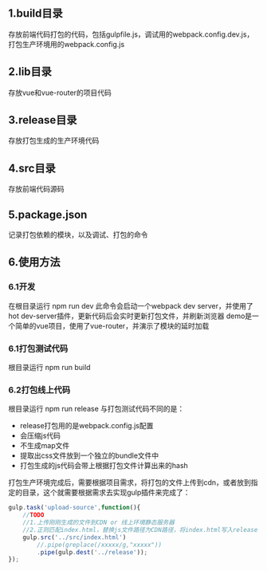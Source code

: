 ## 1.build目录
存放前端代码打包的代码，包括gulpfile.js，调试用的webpack.config.dev.js，打包生产环境用的webpack.config.js

## 2.lib目录
存放vue和vue-router的项目代码

## 3.release目录
存放打包生成的生产环境代码

## 4.src目录
存放前端代码源码

## 5.package.json
记录打包依赖的模块，以及调试、打包的命令

## 6.使用方法
### 6.1开发
在根目录运行 npm run dev
此命令会启动一个webpack dev server，并使用了hot dev-server插件，更新代码后会实时更新打包文件，并刷新浏览器
demo是一个简单的vue项目，使用了vue-router，并演示了模块的延时加载
### 6.1打包测试代码
根目录运行 npm run build
### 6.2打包线上代码
根目录运行 npm run release
与打包测试代码不同的是：
- release打包用的是webpack.config.js配置
- 会压缩js代码
- 不生成map文件
- 提取出css文件放到一个独立的bundle文件中
- 打包生成的js代码会带上根据打包文件计算出来的hash

打包生产环境完成后，需要根据项目需求，将打包的文件上传到cdn，或者放到指定的目录，这个就需要根据需求去实现gulp插件来完成了：
```javascript
gulp.task('upload-source',function(){
    //TODO
    //1.上传刚刚生成的文件到CDN or 线上环境静态服务器
    //2.正则匹配index.html，替换js文件路径为CDN路径，将index.html写入release
    gulp.src('../src/index.html')
        //.pipe(greplace(/xxxxx/g,"xxxxx"))
        .pipe(gulp.dest('../release'));
});
```